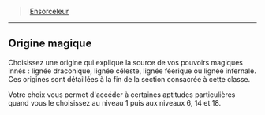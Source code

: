 ﻿---
!ClassFeatureItem
Name: Origine magique
Id: sorcerer_hd.md#origine-magique
ParentLink: sorcerer_hd.md#ensorceleur
ParentName: Ensorceleur
NameLevel: 2
Attributes: {}
---
> [Ensorceleur](hd_sorcerer.md)

---

## Origine magique

Choisissez une origine qui explique la source de vos pouvoirs magiques innés : lignée draconique, lignée céleste, lignée féerique ou lignée infernale. Ces origines sont détaillées à la fin de la section consacrée à cette classe.

Votre choix vous permet d'accéder à certaines aptitudes particulières quand vous le choisissez au niveau 1 puis aux niveaux 6, 14 et 18.

